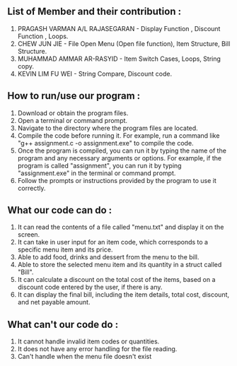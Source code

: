 ## List of Member and their contribution :
1. PRAGASH VARMAN A/L RAJASEGARAN - Display Function , Discount Function , Loops.
2. CHEW JUN JIE - File Open Menu (Open file function), Item Structure, Bill Structure.
3. MUHAMMAD AMMAR AR-RASYID -  Item Switch Cases, Loops, String copy.
4. KEVIN LIM FU WEI -  String Compare, Discount code.

## How to run/use our program :
1. Download or obtain the program files.
2. Open a terminal or command prompt.
3. Navigate to the directory where the program  files are located.
4. Compile the code before running it. For example,  run a command like "g++ assignment.c  -o assignment.exe" to compile the code.
5. Once the program is compiled, you can run it by typing the name of the program and any necessary arguments or options. For example, if the program is called "assignment", you can run it by typing "assignment.exe" in the terminal or command prompt.
6. Follow the prompts or instructions provided by the program to use it correctly.

## What our code can do :
1. It can read the contents of a file called "menu.txt" and display it on the screen.
2. It can take in user input for an item code, which corresponds to a specific menu item and its price.
3. Able to add food, drinks and dessert from the menu to the bill.
4. Able to store the selected menu item and its quantity in a struct called "Bill".
5. It can calculate a discount on the total cost of the items, based on a discount code entered by the user, if there is any.
6. It can display the final bill, including the item details, total cost, discount, and net payable amount.

## What can't our code do :
1. It cannot handle invalid item codes or quantities.
2. It does not have any error handling for the file reading.
3. Can't handle when the menu file doesn't exist





